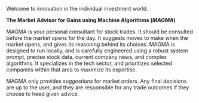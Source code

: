 Welcome to innovation in the individual investment world.

<b> The Market Advisor for Gains using Machine Algorithms (<i>MAGMA</i>)</b>

MAGMA is your personal consultant for stock trades. It should be consulted before the market opens for the day. It suggests moves to make when the market opens, and gives its reasoning behind its choices.
MAGMA is designed to run locally, and is carefully engineered using a robust system prompt, precise stock data, current company news, and complex algorithms.
It specializes in the tech sector, and prioritizes selected companies within that area to maximize its expertise.

MAGMA only provides <i>suggestions</i> for market orders. Any final decisions are up to the user, and they are responsible for any trade outcomes
if they choose to heed given advice.
